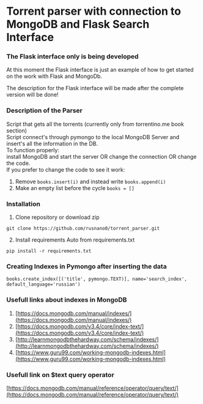 # Torrent parser with connection to MongoDB and Flask Search Interface

### The Flask interface only is being developed
At this moment the Flask interface is just an example of how to get started
on the work with Flask and MongoDb.

The description for the Flask interface will be made after the complete version will be done!

### Description of the Parser
Script that gets all the torrents (currently only from torrentino.me book section) <br />
Script connect's through pymongo to the local MongoDB Server and insert's all the information in the DB. <br />
To function properly: <br />
install MongoDB and start the server OR change the connection OR change the code. <br />
If you prefer to change the code to see it work:
1. Remove ```books.insert(i)``` and instead write ```books.append(i)```
2. Make an empty list before the cycle ```books = []```


### Installation
1. Clone repository or download zip
```
git clone https://github.com/rusnano0/torrent_parser.git
```
2. Install requirements
Auto from requirements.txt
```
pip install -r requirements.txt
```

### Creating Indexes in Pymongo after inserting the data
```
books.create_index([('title', pymongo.TEXT)], name='search_index', default_language='russian')
```

### Usefull links about indexes in MongoDB
1. [https://docs.mongodb.com/manual/indexes/](https://docs.mongodb.com/manual/indexes/)
2. [https://docs.mongodb.com/v3.4/core/index-text/](https://docs.mongodb.com/v3.4/core/index-text/)
3. [http://learnmongodbthehardway.com/schema/indexes/](http://learnmongodbthehardway.com/schema/indexes/)
4. [https://www.guru99.com/working-mongodb-indexes.html](https://www.guru99.com/working-mongodb-indexes.html)

### Usefull link on $text query operator
[https://docs.mongodb.com/manual/reference/operator/query/text/](https://docs.mongodb.com/manual/reference/operator/query/text/)

